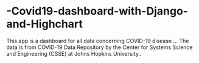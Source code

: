 # -Covid19-dashboard-with-Django-and-Highchart
This app is a dashboard for all data concerning COVID-19  disease ... The data is from COVID-19 Data Repository by the Center for Systems Science and Engineering (CSSE) at Johns Hopkins University.. 
